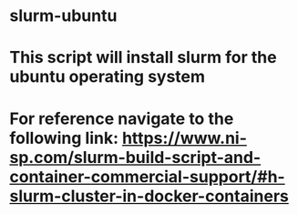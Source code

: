 # slurm-ubuntu
# This script will install slurm for the ubuntu operating system
# For reference navigate to the following link: https://www.ni-sp.com/slurm-build-script-and-container-commercial-support/#h-slurm-cluster-in-docker-containers
